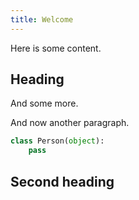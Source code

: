 ```yaml
---
title: Welcome
---
```


Here is some content.

## Heading

And some more.

And now another paragraph.

```python
class Person(object):
    pass
```

## Second heading
